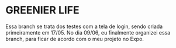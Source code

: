 # GREENIER LIFE
Essa branch se trata dos testes com a tela de login, sendo criada primeiramente em 17/05.
No dia 09/06, eu finalmente organizei essa branch, para ficar de acordo com o meu projeto no Expo.

